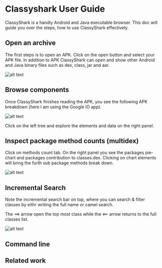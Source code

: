 # Classyshark User Guide
ClassyShark <link> is a handly Android and Java executable browser. This doc will guide you over the steps, how to use 
ClassyShark effectively.

## Open an archive
The first steps is to open an APK. Click on the open button and select your APK file. In addition to APK ClassyShark 
can open and show other Android and Java binary files such as dex, class, jar and aar.


![alt text](https://github.com/borisf/classyshark-user-guide/blob/master/images/1%20Open%20File.png)

## Browse components
Once ClassyShark finishes reading the APK, you see the following APK breakdown (here I am using the Google IO app).

![alt text](https://github.com/borisf/classyshark-user-guide/blob/master/images/2%20Browse%20components)

Click on the left tree and explore the elements and data on the right panel. 

## Inspect package method counts (multidex)
Click on methods count tab. On the right panel you see the packages pie-chart and packages contribution to classes.dex. Clicking on chart elements will bring the furth sub package methods break down.

![alt text](https://github.com/borisf/classyshark-user-guide/blob/master/images/3%20Browse%20Method%20count)

## Incremental Search
Note the incremental search bar on top, where you can search & filter classes by eithr writing the full name or camel search.

The ==> arrow open the top most class while the <== arrow returns to the full classes list.

![alt text](https://github.com/borisf/classyshark-user-guide/blob/master/images/4%20Search)


## Command line

## Related work
